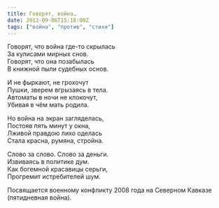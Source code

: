 ```yaml
---
title: Говорят, война…
date: 2013-09-06T15:18:00Z
tags: ["война", "против", "стихи"]
---
```


Говорят, что война где-то скрылась  
За кулисами мирных снов.  
Говорят, что она позабылась  
В книжной пыли судебных основ.

И не фыркают, не грохочут  
Пушки, зверем вгрызаясь в тела.  
Автоматы в ночи не клокочут,  
Убивая в чём мать родила.

Но война на экран загляделась,  
Постояв пять минут у окна,  
Лживой правдою лихо оделась  
Стала красна, румяна, стройна.

Слово за слово. Слово за деньги.  
Извиваясь в политике дум.  
Как богемной красавицы серьги,  
Прогремит истребителей шум.

Посвящается военному конфликту 2008 года на Северном Кавказе (пятидневная война).  
